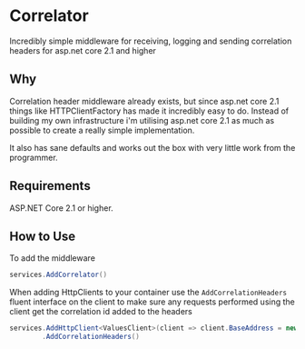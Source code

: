 # Correlator
Incredibly simple middleware for receiving, logging and sending correlation headers for asp.net core 2.1 and higher

## Why

Correlation header middleware already exists, but since asp.net core 2.1 things like HTTPClientFactory has made it incredibly easy to do. 
Instead of building my own infrastructure i'm utilising asp.net core 2.1 as much as possible to create a really simple implementation. 

It also has sane defaults and works out the box with very little work from the programmer.

## Requirements

ASP.NET Core 2.1 or higher.

## How to Use

To add the middleware

```csharp
services.AddCorrelator()
```

When adding HttpClients to your container use the `AddCorrelationHeaders` fluent interface on the client to make sure any requests 
performed using the client get the correlation id added to the headers

```csharp
services.AddHttpClient<ValuesClient>(client => client.BaseAddress = new Uri(Configuration["ValuesServiceUri"]))
        .AddCorrelationHeaders()
```
